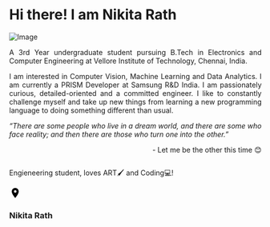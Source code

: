 # Hi there! I am Nikita Rath

![Image](src)
<p align = "justify">
A 3rd Year undergraduate student pursuing B.Tech in Electronics and Computer Engineering at Vellore Institute of Technology, Chennai, India.
</p>
<p align = "justify">
I am interested in Computer Vision, Machine Learning and Data Analytics. I am currently a PRISM Developer at Samsung R&D India. I am passionately curious, detailed-oriented and a committed engineer. I like to constantly challenge myself and take up new things from learning a new programming language to doing something different than usual.
</p>
<p align = "justify">
<I>“There are some people who live in a dream world, and there are some who face reality; and then there are those who turn one into the other.”</I> 
  <p align = "right">- Let me be the other this time 😊 <p>
</p>

<link rel="stylesheet" href="stylesheets/main.css">
<div class="main">
  <div class="image"><img src=""></div>
<div class=card>
  <p>Engieneering student, loves ART🖌️ and Coding💻!</p>
  <div class="location">
  <svg width="24" height="24" viewBox="0 0 24 24"> <path d="M12,11.5A2.5,2.5 0 0,1 9.5,9A2.5,2.5 0 0,1 12,6.5A2.5,2.5 0 0,1 14.5,9A2.5,2.5 0 0,1 12,11.5M12,2A7,7 0 0,0 5,9C5,14.25 12,22 12,22C12,22 19,14.25 19,9A7,7 0 0,0 12 ,2Z" /> </svg><h3>Nikita Rath</h3></div>
  <div class="icon">
    <a href="https://github.com/nikita9604" class="fa fa-github"target="_blank"></a>
    <a href="https://www.hackerrank.com/nikitarath01" class="fab fa-hackerrank"target="_blank"></a>
    <a href="https://www.linkedin.com/in/nikita-rath/" class="fa fa-linkedin"target="_blank"></a>
    <a href="www.youtube.com/c/NIKITARATH" class="fa fa-youtube"target="_blank"></a>
  </div>
  </div>
</div>
